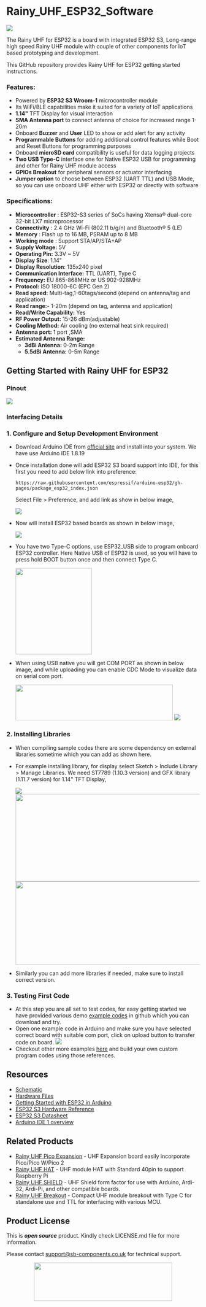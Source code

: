 # Rainy_UHF_ESP32_Software

<img src="https://github.com/sbcshop/Rainy_UHF_ESP32_Software/blob/main/images/feature_banner.jpg" width="" height=""> 

The Rainy UHF for ESP32 is a board with integrated ESP32 S3, Long-range high speed Rainy UHF module with couple of other components for IoT based prototyping and development. 

This GitHub repository provides Rainy UHF for ESP32 getting started instructions.

### Features:
- Powered by **ESP32 S3 Wroom-1** microcontroller module
- Its WiFi/BLE capabilities make it suited for a variety of IoT applications
- **1.14"** TFT Display for visual interaction
- **SMA Antenna port** to connect antenna of choice for increased range 1-20m
- Onboard **Buzzer** and **User** LED to show or add alert for any activity
- **Programmable Buttons** for adding additional control features while Boot and Reset Buttons for programming purposes
- Onboard **microSD card** compatibility is useful for data logging projects
- **Two USB Type-C** interface one for Native ESP32 USB for programming and other for Rainy UHF module access
- **GPIOs Breakout** for peripheral sensors or actuator interfacing
- **Jumper option** to choose between ESP32 (UART TTL) and USB Mode, so you can use onboard UHF either with ESP32 or directly with software
 
### Specifications:
- **Microcontroller**  : ESP32-S3 series of SoCs having Xtensa® dual-core 32-bit LX7 microprocessor
- **Connectivity** : 2.4 GHz Wi-Fi (802.11 b/g/n) and Bluetooth® 5 (LE)
- **Memory** : Flash up to 16 MB, PSRAM up to 8 MB
- **Working mode** : Support STA/AP/STA+AP 
- **Supply Voltage:** 5V
- **Operating Pin:** 3.3V ~ 5V
- **Display Size**: 1.14"
- **Display Resolution**: 135x240 pixel
- **Communication Interface:** TTL (UART), Type C
- **Frequency:** EU 865-868MHz or US 902-928MHz
- **Protocol:** ISO 18000-6C (EPC Gen 2)
- **Read speed:** Multi-tag,1-60tags/second (depend on antenna/tag and application)
- **Read range:**- 1-20m (depend on tag, antenna and application)
- **Read/Write Capability:** Yes
- **RF Power Output:** 15-26 dBm(adjustable)
- **Cooling Method:** Air cooling (no external heat sink required)
- **Antenna port:** 1 port ,SMA
- **Estimated Antenna Range:** 
     - **3dBi Antenna:** 0-2m Range
     - **5.5dBi Antenna:** 0-5m Range
       
## Getting Started with Rainy UHF for ESP32
### Pinout 
<img src="https://github.com/sbcshop/Rainy_UHF_ESP32_Software/blob/main/images/Pinouts.jpg" width="" height=""> 

### Interfacing Details
<!--
 - _Serial Servo Bus Pins:_
   * Servo connector having +ve[6~8.4VDC], -ve[GND] and Signal pin. 
   * Serial Servo Signal pins breakout into UART RXD and TXD to connect with ESP32 UART pins,
     
     | ESP32 | Servo | Description | 
     |---|---|---|
     | TXD0/GPIO43 | Servo Bus RXD | UART communication pin |
     | RXD0/GPIO44 | Servo Bus TXD | UART communication pin |
  
- _Display interfacing with ESP32_
    | ESP32 | Display | Function |
    |---|---|---|
    | IO12 | LCD_CLK | Clock pin of SPI interface for Display|
    | IO11 | LCD_DIN | MOSI (Master OUT Slave IN) pin of SPI interface|
    | IO10 | LCD_CS | Chip Select pin of SPI interface|
    | IO13 | LCD_DC| Data/Command (MISO) pin of SPI interface|
    | IO14 | LCD_RST | Display Reset pin |
    | IO9  | BL | Backlight of display|
  
- _Buttons Interfacing_
    | ESP32 | Hardware | Function |
    |---|---|---|
    |IO0 | BOOT |Boot button |
    |IO4 | BT1 | Programmable Button |
    |IO5 | BT2 | Programmable Button |
    |IO6 | BT3 | Programmable Button |
  
 - **_SDcard Interface_**

   | ESP32 | SDCard | Function |
   |---|---|---|
   | IO42 | CARD_CLK | Clock pin of SPI interface for Display|
   | IO2  | CARD_MOSI | MOSI (Master OUT Slave IN) pin of SPI interface|
   | IO41 | CARD_MISO  | MISO (Master IN Slave OUT) pin of SPI interface|
   | IO1  | CARD_CS  | Chip Select pin of SPI interface|

- **_Buzzer, LED and Buttons Interfacing_**

  | ESP32 | Hardware | Function |
  |---|---|---| 
  |IO0 | BOOT |Boot button |
  |IO45 | DIN | WS2812B RGB LED|

- _GPIOs Breakout_
  
  | ESP32 | Type* | Multi-Function (_**Bold-Italic**_ default Function) |
  |---|---|---|
  |DM   | I/O/T | RTC_GPIO20, GPIO20, U1CTS, ADC2_CH9, CLK_OUT1, _**USB_D+**_ |
  |DP   | I/O/T | RTC_GPIO19, GPIO19, U1RTS, ADC2_CH8, CLK_OUT2, _**USB_D-**_ |
  |GND  | P     | Supply Ground |
  |5V   | P     | Positive Supply, 5V |
  |3V3  | P     | Positive Supply, 3.3V |
  |GP8  | I/O/T | RTC_GPIO8, _**GPIO8**_ , TOUCH8, ADC1_CH7, SUBSPICS1  |  

  | ESP32 | Type* | Multi-Function (_**Bold-Italic**_ default Function) |
  |---|---|---|
  |GP1  | I/O/T | RTC_GPIO1, _**GPIO1**_, TOUCH1, ADC1_CH0  |
  |GP2  | I/O/T | RTC_GPIO2, _**GPIO2**_, TOUCH2, ADC1_CH1  |
  |GP42 | I/O/T | _**MTMS**_ , GPIO42  |
  |GP41 | I/O/T | _**MTDI**_ , GPIO41, CLK_OUT1 |
  |GP39 | I/O/T | _**MTCK**_ , GPIO39, CLK_OUT3, SUBSPICS1 |
  |GP38 | I/O/T | _**GPIO38**_ , FSPIWP, SUBSPIWP  |

  *I-INPUT, O-OUTPUT, P-POWER & T-HIGH IMPEDENCE
-->  
### 1. Configure and Setup Development Environment
   - Download Arduino IDE from [official site](https://www.arduino.cc/en/software) and install into your system. We have use Arduino IDE 1.8.19
   - Once installation done will add ESP32 S3 board support into IDE, for this first you need to add below link into preference:
     
     ```
     https://raw.githubusercontent.com/espressif/arduino-esp32/gh-pages/package_esp32_index.json
     ```
     Select File > Preference, and add link as show in below image,

     <img src= "https://github.com/sbcshop/3.2_Touchsy_ESP-32_Resistive_Software/blob/main/images/preference_board.gif" />
      
   - Now will install ESP32 based boards as shown in below image,

     <img src= "https://github.com/sbcshop/3.2_Touchsy_ESP-32_Resistive_Software/blob/main/images/install_ESP32boards.gif" />
   
   - You have two Type-C options, use ESP32_USB side to program onboard ESP32 controller. Here Native USB of ESP32 is used, so you will have to press hold BOOT button once and then connect Type C. 

     <img src="https://github.com/sbcshop/Rainy_UHF_ESP32_Software/blob/main/images/esp32_usb.png" width="199" height="225">   
   
   - When using USB native you will get COM PORT as shown in below image, and while uploading you can enable CDC Mode to visualize data on serial com port.
     
     <img src="https://github.com/sbcshop/2x2_Display_ESP32_Software/blob/main/images/Native_USB_device_com_port.jpg" width="410" height="93">
     
     <img src="https://github.com/sbcshop/2x2_Display_ESP32_Software/blob/main/images/Native_USB_Arduino_com.jpg" width="" height="">
     
        
### 2. Installing Libraries
   - When compiling sample codes there are some dependency on external libraries sometime which you can add as shown here.
   - For example installing library, for display select Sketch > Include Library > Manage Libraries. We need ST7789 (1.10.3 version) and GFX library (1.11.7 version) for 1.14" TFT Display,

     <img src= "https://github.com/sbcshop/EnkFi_7.5_Software/blob/main/images/Lib_install.png" />

     <img src= "https://github.com/sbcshop/Rainy_UHF_ESP32_Software/blob/main/images/st7789_lib.png" width="589" height="228" />
     <img src= "https://github.com/sbcshop/Rainy_UHF_ESP32_Software/blob/main/images/GFX_lib.png" width="588" height="217" />

   - Similarly you can add more libraries if needed, make sure to install correct version. 


### 3. Testing First Code
   - At this step you are all set to test codes, for easy getting started we have provided various demo [example codes]() in github which you can download and try. 
   - Open one example code in Arduino and make sure you have selected correct board with suitable com port, click on upload button to transfer code on board.
     <img src="https://github.com/sbcshop/StackyFi_Software/blob/main/images/upload_code.gif">
   - Checkout other more examples [here]() and build your own custom program codes using those references.


## Resources
  * [Schematic](https://github.com/sbcshop/Rainy_UHF_ESP32_Hardware/blob/main/Design%20Data/Rainy%20UHF%20FOR%20ESP32%20Sch.PDF)
  * [Hardware Files](https://github.com/sbcshop/Rainy_UHF_ESP32_Hardware)
  * [Getting Started with ESP32 in Arduino](https://docs.espressif.com/projects/arduino-esp32/en/latest/)
  * [ESP32 S3 Hardware Reference](https://docs.espressif.com/projects/esp-idf/en/latest/esp32s3/hw-reference/index.html)
  * [ESP32 S3 Datasheet](https://github.com/sbcshop/3.2_Touchsy_ESP-32_Capacitive_Software/blob/main/documents/esp32-s3-wroom-1_wroom-1u_datasheet_en.pdf)
  * [Arduino IDE 1 overview](https://docs.arduino.cc/software/ide-v1/tutorials/Environment)
       

## Related Products
   * [Rainy UHF Pico Expansion](https://shop.sb-components.co.uk/products/rainypi-uhf-based-on-pico-complete-kit) -  UHF Expansion board easily incorporate Pico/Pico W/Pico 2
   * [Rainy UHF HAT](https://shop.sb-components.co.uk/products/rainy-uhf-pi-hat-complete-kit) - UHF module HAT with Standard 40pin to support Raspberry Pi
   * [Rainy UHF SHIELD](https://shop.sb-components.co.uk/products/rainy-shield-for-arduino-board-complete-kit) - UHF Shield form factor for use with Arduino, Ardi-32, Ardi-Pi, and other compatible boards.
   * [Rainy UHF Breakout](https://shop.sb-components.co.uk/products/rainy-uhf-breakout-complete-ki) - Compact UHF module breakout with Type C for standalone use and TTL for interfacing with various MCU.

## Product License

This is ***open source*** product. Kindly check LICENSE.md file for more information.

Please contact support@sb-components.co.uk for technical support.
<p align="center">
  <img width="360" height="100" src="https://cdn.shopify.com/s/files/1/1217/2104/files/Logo_sb_component_3.png?v=1666086771&width=300">
</p>
